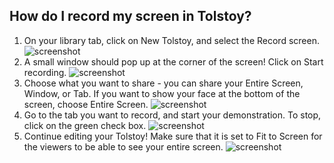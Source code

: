 ## How do I record my screen in Tolstoy?

1. On your library tab, click on New Tolstoy, and select the Record screen. ![screenshot](https://downloads.intercomcdn.com/i/o/939997193/1a53e09d6cee51be53a739bc/image.png)
2. A small window should pop up at the corner of the screen! Click on Start recording. ![screenshot](https://downloads.intercomcdn.com/i/o/940001593/4ac56c31bd7dc2d9d197b828/image.png)
3. Choose what you want to share - you can share your Entire Screen, Window, or Tab. If you want to show your face at the bottom of the screen, choose Entire Screen. ![screenshot](https://downloads.intercomcdn.com/i/o/438596095/8f774845277af4aa4df963f6/image.png)
4. Go to the tab you want to record, and start your demonstration. To stop, click on the green check box. ![screenshot](https://downloads.intercomcdn.com/i/o/762242282/7bdcdaec43bb49bcba27d99f/image.png)
5. Continue editing your Tolstoy! Make sure that it is set to Fit to Screen for the viewers to be able to see your entire screen. ![screenshot](https://downloads.intercomcdn.com/i/o/940004353/40b90583ac726e01d76313c5/image.png)


